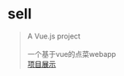 # sell

> A Vue.js project <br/><br/>
一个基于vue的点菜webapp<br/>
[项目展示](https://clannadx.github.io/sell-M/dist/index.html)



